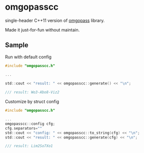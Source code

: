 omgopasscc
==========

single-header C++11 version of [omgopass](https://github.com/omgovich/omgopass) library.

Made it just-for-fun without maintain. 

Sample
------

Run with default config

```c
#include "omgopasscc.h"

...
    
std::cout << "result: " << omgopasscc::generate() << "\n";

/// result: Wo3-Abo8-Viz2
```

Customize by struct config
```c
#include "omgopasscc.h"

...
omgopasscc::config cfg;
cfg.separators=""
std::cout << "config: " << omgopasscc::to_string(cfg) << "\n";
std::cout << "result: " << omgopasscc::generate(cfg) << "\n";

/// result: Lim2So7Xo1
```



